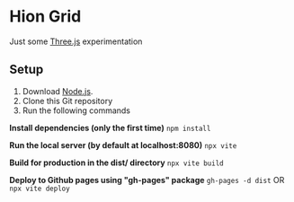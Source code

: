 # Hion Grid

Just some [Three.js](https://threejs.org/) experimentation

## Setup
1. Download [Node.js](https://nodejs.org/en/download/).
2. Clone this Git repository
3. Run the following commands


**Install dependencies (only the first time)**
`npm install`

**Run the local server (by default at localhost:8080)**
`npx vite`

**Build for production in the dist/ directory**
`npx vite build`

**Deploy to Github pages using "gh-pages" package**
`gh-pages -d dist` OR `npx vite deploy`